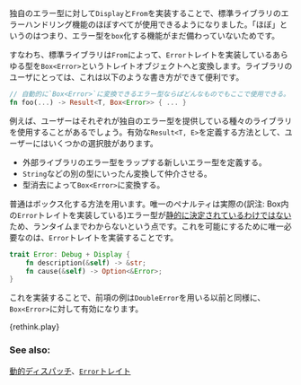 <!-- We have seen that by implementing `Display` and `From` for our error type, we have enabled
usage of almost all of the std library error handling tools. That is, we missed one
capability: the ability to easily `box` our error type. -->
独自のエラー型に対して`Display`と`From`を実装することで、標準ライブラリのエラーハンドリング機能のほぼすべてが使用できるようになりました。「ほぼ」というのはつまり、エラー型を`box`化する機能がまだ備わっていないためです。

<!-- Namely, the std library will automatically convert from any type which implements the
`Error` trait into the trait object `Box<Error>` via `From`. To a library user, this
conveniently allows the following: -->
すなわち、標準ライブラリは`From`によって、`Error`トレイトを実装しているあらゆる型を`Box<Error>`というトレイトオブジェクトへと変換します。ライブラリのユーザにとっては、これは以下のような書き方ができて便利です。

```rust
// 自動的に`Box<Error>`に変換できるエラー型ならばどんなものでもここで使用できる。
fn foo(...) -> Result<T, Box<Error>> { ... }
```

<!-- For example, a user may use a variety of libraries which each provide their own error
types. In order to define a valid `Result<T, E>` type, the user has a few choices: -->
例えば、ユーザーはそれぞれが独自のエラー型を提供している種々のライブラリを使用することがあるでしょう。有効な`Result<T, E>`を定義する方法として、ユーザーにはいくつかの選択肢があります。

<!-- * define a new wrapper error type around the external libraries error types
* convert it to `String` or some other intermediate choice
* box it up into `Box<Error>` via type erasure -->
* 外部ライブラリのエラー型をラップする新しいエラー型を定義する。
* `String`などの別の型にいったん変換して仲介させる。
* 型消去によって`Box<Error>`に変換する。

<!-- Boxing it is a common choice. The only penalty is that the underlying error type is only known
at runtime and not [statically determined][dynamic_dispatch]. All that needs to be done to enable
this is implement the `Error` trait: -->
普通はボックス化する方法を用います。唯一のペナルティは実際の(訳注: Box内の`Error`トレイトを実装している)エラー型が[静的に決定されているわけではない][dynamic_dispatch]ため、ランタイムまでわからないという点です。これを可能にするために唯一必要なのは、`Error`トレイトを実装することです。

```rust
trait Error: Debug + Display {
    fn description(&self) -> &str;
    fn cause(&self) -> Option<&Error>;
}
```

<!-- By implementing this, our previous example would be just as valid when the error type
is `Box<Error>` as it was before with `DoubleError`. -->
これを実装することで、前項の例は`DoubleError`を用いる以前と同様に、`Box<Error>`に対して有効になります。

{rethink.play}

### See also:

[動的ディスパッチ][dynamic_dispatch]、[`Error`トレイト][error]

[dynamic_dispatch]: http://doc.rust-lang.org/book/trait-objects.html#dynamic-dispatch
[error]: http://doc.rust-lang.org/std/error/trait.Error.html
